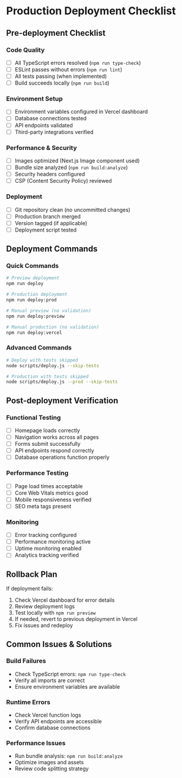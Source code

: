 # Production Deployment Checklist

## Pre-deployment Checklist

### Code Quality
- [ ] All TypeScript errors resolved (`npm run type-check`)
- [ ] ESLint passes without errors (`npm run lint`)
- [ ] All tests passing (when implemented)
- [ ] Build succeeds locally (`npm run build`)

### Environment Setup
- [ ] Environment variables configured in Vercel dashboard
- [ ] Database connections tested
- [ ] API endpoints validated
- [ ] Third-party integrations verified

### Performance & Security
- [ ] Images optimized (Next.js Image component used)
- [ ] Bundle size analyzed (`npm run build:analyze`)
- [ ] Security headers configured
- [ ] CSP (Content Security Policy) reviewed

### Deployment
- [ ] Git repository clean (no uncommitted changes)
- [ ] Production branch merged
- [ ] Version tagged (if applicable)
- [ ] Deployment script tested

## Deployment Commands

### Quick Commands
```bash
# Preview deployment
npm run deploy

# Production deployment
npm run deploy:prod

# Manual preview (no validation)
npm run deploy:preview

# Manual production (no validation)
npm run deploy:vercel
```

### Advanced Commands
```bash
# Deploy with tests skipped
node scripts/deploy.js --skip-tests

# Production with tests skipped
node scripts/deploy.js --prod --skip-tests
```

## Post-deployment Verification

### Functional Testing
- [ ] Homepage loads correctly
- [ ] Navigation works across all pages
- [ ] Forms submit successfully
- [ ] API endpoints respond correctly
- [ ] Database operations function properly

### Performance Testing
- [ ] Page load times acceptable
- [ ] Core Web Vitals metrics good
- [ ] Mobile responsiveness verified
- [ ] SEO meta tags present

### Monitoring
- [ ] Error tracking configured
- [ ] Performance monitoring active
- [ ] Uptime monitoring enabled
- [ ] Analytics tracking verified

## Rollback Plan

If deployment fails:
1. Check Vercel dashboard for error details
2. Review deployment logs
3. Test locally with `npm run preview`
4. If needed, revert to previous deployment in Vercel
5. Fix issues and redeploy

## Common Issues & Solutions

### Build Failures
- Check TypeScript errors: `npm run type-check`
- Verify all imports are correct
- Ensure environment variables are available

### Runtime Errors
- Check Vercel function logs
- Verify API endpoints are accessible
- Confirm database connections

### Performance Issues
- Run bundle analysis: `npm run build:analyze`
- Optimize images and assets
- Review code splitting strategy
